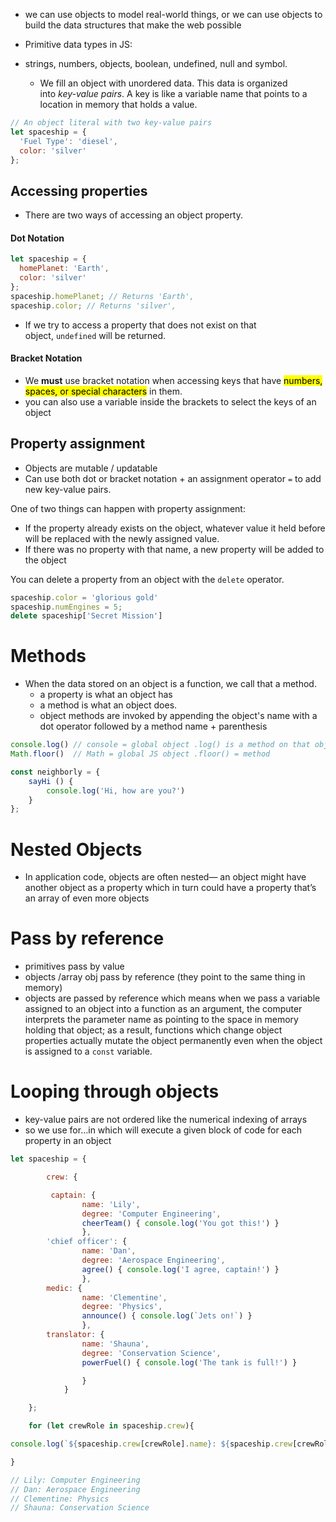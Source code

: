 * we can use objects to model real-world things, or we can use objects to build the data structures that make the web possible 

* Primitive data types in JS: 
* strings, numbers, objects, boolean, undefined, null and symbol.
  
  * We fill an object with unordered data. This data is organized into _key-value pairs_. A key is like a variable name that points to a location in memory that holds a value.

```js
// An object literal with two key-value pairs  
let spaceship = {  
  'Fuel Type': 'diesel',  
  color: 'silver'  
};
```

## Accessing properties

* There are two ways of accessing an object property.

#### Dot Notation

```js
let spaceship = {  
  homePlanet: 'Earth',  
  color: 'silver'  
};  
spaceship.homePlanet; // Returns 'Earth',  
spaceship.color; // Returns 'silver',
```

* If we try to access a property that does not exist on that object, `undefined` will be returned.

#### Bracket Notation

* We **must** use bracket notation when accessing keys that have <mark class="hltr-cyan">numbers, spaces, or special characters</mark> in them.
* you can also use a variable inside the brackets to select the keys of an object

## Property assignment 

* Objects are mutable / updatable 
* Can use both dot or bracket notation + an assignment operator `=` to add new key-value pairs.

One of two things can happen with property assignment:

-   If the property already exists on the object, whatever value it held before will be replaced with the newly assigned value.
-   If there was no property with that name, a new property will be added to the object

You can delete a property from an object with the `delete` operator.

```js
spaceship.color = 'glorious gold'
spaceship.numEngines = 5;
delete spaceship['Secret Mission']
```

# Methods

* When the data stored on an object is a function, we call that a method.
   * a property is what an object has
   * a method is what an object does.
   * object methods are invoked by appending the object's name with a dot operator followed by a method name + parenthesis

```js
console.log() // console = global object .log() is a method on that object
Math.floor()  // Math = global JS object .floor() = method
```

```js
const neighborly = {
	sayHi () {
		console.log('Hi, how are you?')
	}
};
```



# Nested Objects

* In application code, objects are often nested— an object might have another object as a property which in turn could have a property that’s an array of even more objects


# Pass by reference 

* primitives pass by value
* objects /array obj pass by reference (they point to the same thing in memory)
* objects are passed by reference which means when we pass a variable assigned to an object into a function as an argument, the computer interprets the parameter name as pointing to the space in memory holding that object; as a result, functions which change object properties actually mutate the object permanently even when the object is assigned to a `const` variable.

# Looping through objects

* key-value pairs are not ordered like the numerical indexing of arrays
* so we use for...in which will execute a given block of code for each property in an object
```js
let spaceship = {

		crew: {

	     captain: {
				name: 'Lily',
				degree: 'Computer Engineering',
				cheerTeam() { console.log('You got this!') }
				},
		'chief officer': {
				name: 'Dan',
				degree: 'Aerospace Engineering',
				agree() { console.log('I agree, captain!') }
				},
		medic: {
				name: 'Clementine',
				degree: 'Physics',
				announce() { console.log(`Jets on!`) } 
				},
		translator: {
				name: 'Shauna',
				degree: 'Conservation Science',
				powerFuel() { console.log('The tank is full!') }

				}
			}

	};

	for (let crewRole in spaceship.crew){

console.log(`${spaceship.crew[crewRole].name}: ${spaceship.crew[crewRole].degree}`)

}

// Lily: Computer Engineering
// Dan: Aerospace Engineering
// Clementine: Physics
// Shauna: Conservation Science
```


